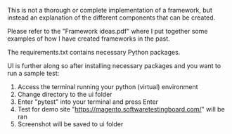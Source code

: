 This is not a thorough or complete implementation of a framework, but instead an explanation of the different components that can be created.

Please refer to the "Framework ideas.pdf" where I put together some examples of how I have created frameworks in the past.

The requirements.txt contains necessary Python packages.

UI is further along so after installing necessary packages and you want to run a sample test:

1. Access the terminal running your python (virtual) environment
2. Change directory to the ui folder
3. Enter "pytest" into your terminal and press Enter
4. Test for demo site "https://magento.softwaretestingboard.com/" will be ran
5. Screenshot will be saved to ui folder

